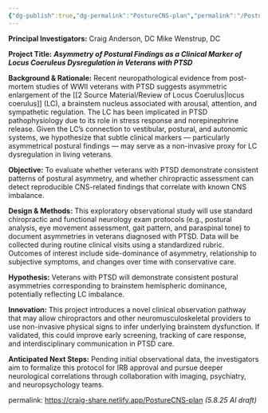 ```yaml
---
{"dg-publish":true,"dg-permalink":"PostureCNS-plan","permalink":"/PostureCNS-plan/"}
---
```


**Principal Investigators:**
Craig Anderson, DC
Mike Wenstrup, DC
  
**Project Title:**
**_Asymmetry of Postural Findings as a Clinical Marker of Locus Coeruleus Dysregulation in Veterans with PTSD_**  


**Background & Rationale:**
Recent neuropathological evidence from post-mortem studies of WWII veterans with PTSD suggests asymmetric enlargement of the [[2 Source Material/Review of Locus Coerulus\|locus coerulus]] (LC), a brainstem nucleus associated with arousal, attention, and sympathetic regulation. The LC has been implicated in PTSD pathophysiology due to its role in stress response and norepinephrine release. Given the LC’s connection to vestibular, postural, and autonomic systems, we hypothesize that subtle clinical markers — particularly asymmetrical postural findings — may serve as a non-invasive proxy for LC dysregulation in living veterans.


**Objective:**
To evaluate whether veterans with PTSD demonstrate consistent patterns of postural asymmetry, and whether chiropractic assessment can detect reproducible CNS-related findings that correlate with known CNS imbalance.


**Design & Methods:**
This exploratory observational study will use standard chiropractic and functional neurology exam protocols (e.g., postural analysis, eye movement assessment, gait pattern, and paraspinal tone) to document asymmetries in veterans diagnosed with PTSD. Data will be collected during routine clinical visits using a standardized rubric. Outcomes of interest include side-dominance of asymmetry, relationship to subjective symptoms, and changes over time with conservative care.


**Hypothesis:**
Veterans with PTSD will demonstrate consistent postural asymmetries corresponding to brainstem hemispheric dominance, potentially reflecting LC imbalance.


**Innovation:**
This project introduces a novel clinical observation pathway that may allow chiropractors and other neuromusculoskeletal providers to use non-invasive physical signs to infer underlying brainstem dysfunction. If validated, this could improve early screening, tracking of care response, and interdisciplinary communication in PTSD care.


**Anticipated Next Steps:**
Pending initial observational data, the investigators aim to formalize this protocol for IRB approval and pursue deeper neurological correlations through collaboration with imaging, psychiatry, and neuropsychology teams.


permalink: https://craig-share.netlify.app/PostureCNS-plan
*(5.8.25 AI draft)*